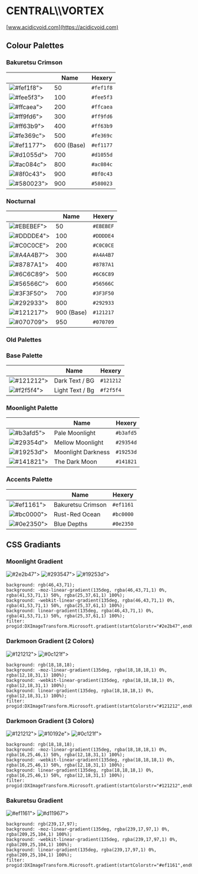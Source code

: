 # CENTRAL\\\\VORTEX
[www.acidicvoid.com](https://acidicvoid.com)
## Colour Palettes

### Bakuretsu Crimson
|  | Name | Hexery |
| -------- | ------- | ------- |
![#fef1f8">](https://placehold.co/15x15/fef1f8/fef1f8.png) | 50 |  ```#fef1f8```
![#fee5f3">](https://placehold.co/15x15/fee5f3/fee5f3.png) | 100 |  ```#fee5f3```
![#ffcaea">](https://placehold.co/15x15/ffcaea/ffcaea.png) | 200 |  ```#ffcaea```
![#ff9fd6">](https://placehold.co/15x15/ff9fd6/ff9fd6.png) | 300 |  ```#ff9fd6```
![#ff63b9">](https://placehold.co/15x15/ff63b9/ff63b9.png) | 400 |  ```#ff63b9```
![#fe369c">](https://placehold.co/15x15/fe369c/fe369c.png) | 500 |  ```#fe369c```
![#ef1177">](https://placehold.co/15x15/ef1177/ef1177.png) | 600 (Base) |  ```#ef1177```
![#d1055d">](https://placehold.co/15x15/d1055d/d1055d.png) | 700 |  ```#d1055d```
![#ac084c">](https://placehold.co/15x15/ac084c/ac084c.png) | 800 |  ```#ac084c```
![#8f0c43">](https://placehold.co/15x15/8f0c43/8f0c43.png) | 900 |  ```#8f0c43```
![#580023">](https://placehold.co/15x15/580023/580023.png) | 900 |  ```#580023```

### Nocturnal
|  | Name | Hexery |
| -------- | ------- | ------- |
![#EBEBEF">](https://placehold.co/15x15/EBEBEF/EBEBEF.png) | 50 |  ```#EBEBEF```
![#DDDDE4">](https://placehold.co/15x15/DDDDE4/DDDDE4.png) | 100 |  ```#DDDDE4```
![#C0C0CE">](https://placehold.co/15x15/C0C0CE/C0C0CE.png) | 200 |  ```#C0C0CE```
![#A4A4B7">](https://placehold.co/15x15/A4A4B7/A4A4B7.png) | 300 |  ```#A4A4B7```
![#8787A1">](https://placehold.co/15x15/8787A1/8787A1.png) | 400 |  ```#8787A1```
![#6C6C89">](https://placehold.co/15x15/6C6C89/6C6C89.png) | 500 |  ```#6C6C89```
![#56566C">](https://placehold.co/15x15/56566C/56566C.png) | 600 |  ```#56566C```
![#3F3F50">](https://placehold.co/15x15/3F3F50/3F3F50.png) | 700 |  ```#3F3F50```
![#292933">](https://placehold.co/15x15/292933/292933.png) | 800 |  ```#292933```
![#121217">](https://placehold.co/15x15/121217/121217.png) | 900 (Base) |  ```#121217```
![#070709">](https://placehold.co/15x15/070709/070709.png) | 950 |  ```#070709```

### Old Palettes

### Base Palette
|  | Name | Hexery |
| -------- | ------- | ------- |
![#121212">](https://placehold.co/15x15/121212/121212.png) | Dark Text / BG |  ```#121212```
![#f2f5f4">](https://placehold.co/15x15/f2f5f4/f2f5f4.png) | Light Text / Bg |  ```#f2f5f4```

### Moonlight Palette
|  | Name | Hexery |
| -------- | ------- | ------- |
![#b3afd5">](https://placehold.co/15x15/b3afd5/b3afd5.png) | Pale Moonlight |  ```#b3afd5```
![#29354d">](https://placehold.co/15x15/29354d/29354d.png) | Mellow Moonlight |  ```#29354d```
![#19253d">](https://placehold.co/15x15/19253d/19253d.png) | Moonlight Darkness |  ```#19253d```
![#141821">](https://placehold.co/15x15/141821/141821.png) | The Dark Moon |  ```#141821```

### Accents Palette
|  | Name | Hexery |
| -------- | ------- | ------- |
![#ef1161">](https://placehold.co/15x15/ef1161/ef1161.png) | Bakuretsu Crimson |  ```#ef1161```
![#bc0000">](https://placehold.co/15x15/bc0000/bc0000.png) | Rust-Red Ocean |  ```#bc0000```
![#0e2350">](https://placehold.co/15x15/0e2350/0e2350.png) | Blue Depths |  ```#0e2350```

## CSS Gradiants
### Moonlight Gradient 
![#2e2b47">](https://placehold.co/15x15/2e2b47/2e2b47.png) ![#293547">](https://placehold.co/15x15/293547/293547.png) ![#19253d">](https://placehold.co/15x15/19253d/19253d.png)
```
background: rgb(46,43,71);
background: -moz-linear-gradient(135deg, rgba(46,43,71,1) 0%, rgba(41,53,71,1) 50%, rgba(25,37,61,1) 100%);
background: -webkit-linear-gradient(135deg, rgba(46,43,71,1) 0%, rgba(41,53,71,1) 50%, rgba(25,37,61,1) 100%);
background: linear-gradient(135deg, rgba(46,43,71,1) 0%, rgba(41,53,71,1) 50%, rgba(25,37,61,1) 100%);
filter: progid:DXImageTransform.Microsoft.gradient(startColorstr="#2e2b47",endColorstr="#19253d",GradientType=1);
```

### Darkmoon Gradient (2 Colors)
![#121212">](https://placehold.co/15x15/121212/121212.png) ![#0c121f">](https://placehold.co/15x15/0c121f/0c121f.png)
```
background: rgb(18,18,18);
background: -moz-linear-gradient(135deg, rgba(18,18,18,1) 0%, rgba(12,18,31,1) 100%);
background: -webkit-linear-gradient(135deg, rgba(18,18,18,1) 0%, rgba(12,18,31,1) 100%);
background: linear-gradient(135deg, rgba(18,18,18,1) 0%, rgba(12,18,31,1) 100%);
filter: progid:DXImageTransform.Microsoft.gradient(startColorstr="#121212",endColorstr="#0c121f",GradientType=1);
```

### Darkmoon Gradient (3 Colors)
![#121212">](https://placehold.co/15x15/121212/121212.png) ![#10192e">](https://placehold.co/15x15/10192e/10192e.png) ![#0c121f">](https://placehold.co/15x15/0c121f/0c121f.png)
```
background: rgb(18,18,18);
background: -moz-linear-gradient(135deg, rgba(18,18,18,1) 0%, rgba(16,25,46,1) 50%, rgba(12,18,31,1) 100%);
background: -webkit-linear-gradient(135deg, rgba(18,18,18,1) 0%, rgba(16,25,46,1) 50%, rgba(12,18,31,1) 100%);
background: linear-gradient(135deg, rgba(18,18,18,1) 0%, rgba(16,25,46,1) 50%, rgba(12,18,31,1) 100%);
filter: progid:DXImageTransform.Microsoft.gradient(startColorstr="#121212",endColorstr="#0c121f",GradientType=1);
```

### Bakuretsu Gradient
![#ef1161">](https://placehold.co/15x15/ef1161/ef1161.png) ![#d11967">](https://placehold.co/15x15/d11967/d11967.png)
```
background: rgb(239,17,97);
background: -moz-linear-gradient(135deg, rgba(239,17,97,1) 0%, rgba(209,25,104,1) 100%);
background: -webkit-linear-gradient(135deg, rgba(239,17,97,1) 0%, rgba(209,25,104,1) 100%);
background: linear-gradient(135deg, rgba(239,17,97,1) 0%, rgba(209,25,104,1) 100%);
filter: progid:DXImageTransform.Microsoft.gradient(startColorstr="#ef1161",endColorstr="#d11968",GradientType=1);
```
